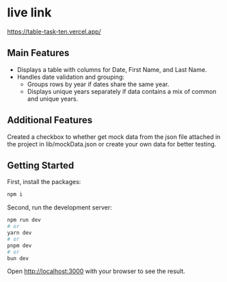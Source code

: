 # live link
https://table-task-ten.vercel.app/

## Main Features

- Displays a table with columns for Date, First Name, and Last Name.
- Handles date validation and grouping:
  - Groups rows by year if dates share the same year.
  - Displays unique years separately if data contains a mix of common and unique years.
## Additional Features
Created a checkbox to whether get mock data from the json file attached in the project in lib/mockData.json or create your own data for better testing.

## Getting Started

First, install the packages:
```bash
npm i
```

Second, run the development server:

```bash
npm run dev
# or
yarn dev
# or
pnpm dev
# or
bun dev
```

Open [http://localhost:3000](http://localhost:3000) with your browser to see the result.
